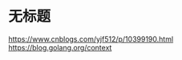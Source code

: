 # 无标题

<!--
ID: bf52c17c-39bd-4d30-ac84-b9f0ae8d123a
Status: draft
Date: 2020-05-28T14:09:32
Modified: 2020-05-28T14:09:32
wp_id: 1138
-->

https://www.cnblogs.com/yjf512/p/10399190.html
https://blog.golang.org/context